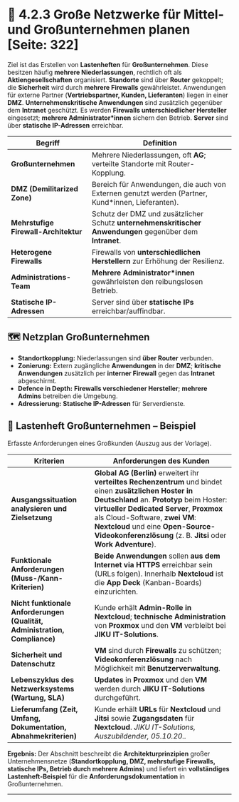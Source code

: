 # 🧩 4.2.3 Große Netzwerke für Mittel- und Großunternehmen planen [Seite: 322]

Ziel ist das Erstellen von **Lastenheften** für **Großunternehmen**. Diese besitzen häufig **mehrere Niederlassungen**, rechtlich oft als **Aktiengesellschaften** organisiert. **Standorte** sind über **Router** gekoppelt; die **Sicherheit** wird durch **mehrere Firewalls** gewährleistet. Anwendungen für externe Partner (**Vertriebspartner, Kunden, Lieferanten**) liegen in einer **DMZ**. **Unternehmenskritische Anwendungen** sind zusätzlich gegenüber dem **Intranet** geschützt. Es werden **Firewalls unterschiedlicher Hersteller** eingesetzt; **mehrere Administrator*innen** sichern den Betrieb. **Server** sind über **statische IP-Adressen** erreichbar. 

| Begriff                              | Definition                                                                                                 |
| ------------------------------------ | ---------------------------------------------------------------------------------------------------------- |
| **Großunternehmen**                  | Mehrere Niederlassungen, oft **AG**; verteilte Standorte mit Router-Kopplung.                              |
| **DMZ (Demilitarized Zone)**         | Bereich für Anwendungen, die auch von Externen genutzt werden (Partner, Kund*innen, Lieferanten).          |
| **Mehrstufige Firewall-Architektur** | Schutz der DMZ und zusätzlicher Schutz **unternehmenskritischer Anwendungen** gegenüber dem **Intranet**.  |
| **Heterogene Firewalls**             | Firewalls von **unterschiedlichen Herstellern** zur Erhöhung der Resilienz.                                |
| **Administrations-Team**             | **Mehrere Administrator*innen** gewährleisten den reibungslosen Betrieb.                                   |
| **Statische IP-Adressen**            | Server sind über **statische IPs** erreichbar/auffindbar.                                                  |

## 🗺️ Netzplan Großunternehmen

* **Standortkopplung:** Niederlassungen sind **über Router** verbunden.
* **Zonierung:** Extern zugängliche **Anwendungen** in der **DMZ**; **kritische Anwendungen** zusätzlich per **interner Firewall** gegen das **Intranet** abgeschirmt.
* **Defence in Depth:** **Firewalls verschiedener Hersteller**; **mehrere Admins** betreiben die Umgebung.
* **Adressierung:** **Statische IP-Adressen** für Serverdienste. 

## 🧾 Lastenheft Großunternehmen – Beispiel

Erfasste Anforderungen eines Großkunden (Auszug aus der Vorlage). 

| Kriterien                                                                  | Anforderungen des Kunden                                                                                                                                                                                                                                                                                                                      |
| -------------------------------------------------------------------------- | --------------------------------------------------------------------------------------------------------------------------------------------------------------------------------------------------------------------------------------------------------------------------------------------------------------------------------------------- |
| **Ausgangssituation analysieren und Zielsetzung**                          | **Global AG (Berlin)** erweitert ihr **verteiltes Rechenzentrum** und bindet einen **zusätzlichen Hoster in Deutschland** an. **Prototyp** beim Hoster: **virtueller Dedicated Server**, **Proxmox** als Cloud-Software, **zwei VM**: **Nextcloud** und eine **Open-Source-Videokonferenzlösung** (z. B. **Jitsi** oder **Work Adventure**).  |
| **Funktionale Anforderungen (Muss-/Kann-Kriterien)**                       | **Beide Anwendungen** sollen **aus dem Internet via HTTPS** erreichbar sein (URLs folgen). Innerhalb **Nextcloud** ist die **App Deck** (Kanban-Boards) einzurichten.                                                                                                                                                                         |
| **Nicht funktionale Anforderungen (Qualität, Administration, Compliance)** | Kunde erhält **Admin-Rolle in Nextcloud**; **technische Administration** von **Proxmox** und den **VM** verbleibt bei **JIKU IT-Solutions**.                                                                                                                                                                                                  |
| **Sicherheit und Datenschutz**                                             | **VM** sind durch **Firewalls** zu schützen; **Videokonferenzlösung** nach Möglichkeit mit **Benutzerverwaltung**.                                                                                                                                                                                                                            |
| **Lebenszyklus des Netzwerksystems (Wartung, SLA)**                        | **Updates** in **Proxmox** und den **VM** werden durch **JIKU IT-Solutions** durchgeführt.                                                                                                                                                                                                                                                    |
| **Lieferumfang (Zeit, Umfang, Dokumentation, Abnahmekriterien)**           | Kunde erhält **URLs** für **Nextcloud** und **Jitsi** sowie **Zugangsdaten** für **Nextcloud**. *JIKU IT-Solutions, Auszubildender, 05.10.20..*                                                                                                                                                                                               |

**Ergebnis:** Der Abschnitt beschreibt die **Architekturprinzipien** großer Unternehmensnetze (**Standortkopplung, DMZ, mehrstufige Firewalls, statische IPs, Betrieb durch mehrere Admins**) und liefert ein **vollständiges Lastenheft-Beispiel** für die **Anforderungsdokumentation** in Großunternehmen.

---
